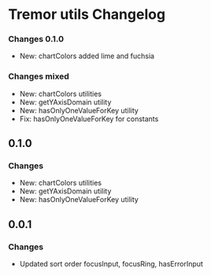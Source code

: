 # Tremor utils Changelog

### Changes 0.1.0

- New: chartColors added lime and fuchsia

### Changes mixed

- New: chartColors utilities
- New: getYAxisDomain utility
- New: hasOnlyOneValueForKey utility
- Fix: hasOnlyOneValueForKey for constants

## 0.1.0

### Changes

- New: chartColors utilities
- New: getYAxisDomain utility
- New: hasOnlyOneValueForKey utility

## 0.0.1

### Changes

- Updated sort order focusInput, focusRing, hasErrorInput
